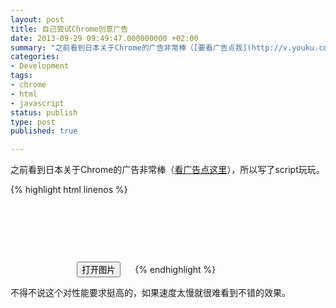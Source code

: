 ```yaml
---
layout: post
title: 自己尝试Chrome创意广告
date: 2013-09-29 09:49:47.000000000 +02:00
summary: "之前看到日本关于Chrome的广告非常棒（[要看广告点我](http://v.youku.com/v_show/id_XMjM0Mzk4MjU2.html)），所以写了script玩玩。"
categories:
- Development
tags:
- chrome
- html
- javascript
status: publish
type: post
published: true

---
```


之前看到日本关于Chrome的广告非常棒（[看广告点这里](http://v.youku.com/v_show/id_XMjM0Mzk4MjU2.html)），所以写了script玩玩。

{% highlight html linenos %}
<!DOCTYPE html>
<html>
    <head>
        <script src="http://code.jquery.com/jquery-1.10.0.min.js"></script>

        <script type="text/javascript">
            var max = 330;
            function openTabs() {
                for (i = 1; i < max; i++) {
                    openURL("http://www.google.co.jp/landing/motto/tabplay/" + i + ".jpg");
                }
                window.close();
            }

            function openURL(URL) {
                var a = $('[]()');
                var evt;
                if (document.createEvent) {
                    evt = document.createEvent("MouseEvents");
                    if (evt.initMouseEvent) {
                        evt.initMouseEvent("click", true, true, window, 0, 0, 0, 0, 0, false, false, false, false, 1, null);
                        a.get(0).dispatchEvent(evt);
                    }
                }
            }
        </script>

        <meta http-equiv="Content-Type" content="text/html" charset="utf-8" />

        <title>Chrome广告实现</title>
    </head>
    <body>
        <button onclick="openTabs();">打开图片</button>
    </body>
</htm>
{% endhighlight %}

不得不说这个对性能要求挺高的，如果速度太慢就很难看到不错的效果。